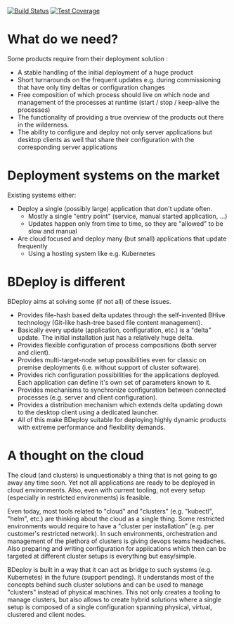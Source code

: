 [![Build Status](https://travis-ci.com/bdeployteam/bdeploy.svg?branch=master)](https://travis-ci.com/bdeployteam/bdeploy)
[![Test Coverage](https://sonarcloud.io/api/project_badges/measure?metric=coverage&project=bdeployteam_bdeploy)](https://sonarcloud.io/dashboard?id=bdeployteam_bdeploy)

# What do we need?

Some products require from their deployment solution :

* A stable handling of the initial deployment of a huge product 
* Short turnarounds on the frequent updates e.g. during commissioning that have only tiny deltas or configuration changes
* Free composition of which process should live on which node and management of the processes at runtime (start / stop / keep-alive the processes)
* The functionality of providing a true overview of the products out there in the wilderness.
* The ability to configure and deploy not only server applications but desktop clients as well that share their configuration with the corresponding server applications

# Deployment systems on the market

Existing systems either:

* Deploy a single (possibly large) application that don't update often.
  * Mostly a single "entry point" (service, manual started application, ...)
  * Updates happen only from time to time, so they are "allowed" to be slow and manual
* Are cloud focused and deploy many (but small) applications that update frequently
  * Using a hosting system like e.g. Kubernetes

# BDeploy is different

BDeploy aims at solving some (if not all) of these issues.

* Provides file-hash based delta updates through the self-invented BHive technology (Git-like hash-tree based file content management). 
* Basically every update (application, configuration, etc.) is a "delta" update. The initial installation just has a relatively huge delta.
* Provides flexible configuration of process compositions (both server and client).
* Provides multi-target-node setup possibilities even for classic on premise deployments (i.e. without support of cluster software).
* Provides rich configuration possibilities for the applications deployed. Each application can define it's own set of parameters known to it.
* Provides mechanisms to synchronize configuration between connected processes (e.g. server and client configuration).
* Provides a distribution mechanism which extends delta updating down to the desktop client using a dedicated launcher.
* All of this make BDeploy suitable for deploying highly dynamic products with extreme performance and flexibility demands.

# A thought on the cloud
The cloud (and clusters) is unquestionably a thing that is not going to go away any time soon. Yet not all applications are ready to be deployed in cloud environments. Also, even with current tooling, not every setup (especially in restricted environments) is feasible.

Even today, most tools related to "cloud" and "clusters" (e.g. "kubectl", "helm", etc.) are thinking about the cloud as a single thing. Some restricted environments would require to have a "cluster per installation" (e.g. per customer's restricted network). In such environments, orchestration and management of the plethora of clusters is giving devops teams headaches. Also preparing and writing configuration for applications which then can be targeted at different cluster setups is everything but easy/simple.

BDeploy is built in a way that it can act as bridge to such systems (e.g. Kubernetes) in the future (support pending). It understands most of the concepts behind such cluster solutions and can be used to manage "clusters" instead of physical machines. This not only creates a tooling to manage clusters, but also allows to create hybrid solutions where a single setup is composed of a single configuration spanning physical, virtual, clustered and client nodes.

